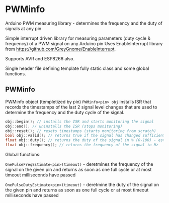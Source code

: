 # PWMinfo
Arduino PWM measuring library - determines the frequency and the duty of signals at any pin

Simple interrupt driven library for measuring parameters (duty cycle & frequency) of a PWM signal on any Arduino pin 
Uses EnableInterrupt library from https://github.com/GreyGnome/EnableInterrupt.

Supports AVR and ESP8266 also.

Single header file defining template fully static class and some global functions.

## PWMinfo 

PWMinfo object (templetized by pin) `PWMinfo<pin> obj` installs ISR that records the timestamps of the last 2 signal level changes that are used to determine the frequency and the duty cycle of the signal. 
  
  ```C
  obj::begin(); // installs the ISR and starts monitoring the signal
  obj::end(); // uninstalls the ISR (stops monitoring)
  obj::reset(); // resets timestamps (starts monitoring from scratch)
  bool obj::valid(); // returns true if the signal has changed sufficient times in order to determine the frequency and the duty 
  float obj::duty(); // returns the duty of the signal in % (0-100) - estimate using the timings of the last cycle only
  float obj::frequency(); // returns the frequency of the signal in Hz  - estimate using the timings of the last cycle only
  ```
  
  Global functions:

  `OnePulseFreqEstimate<pin>(timeout)` - deretmines the frequency of the signal on the given pin and returns as soon as one full cycle or at most timeout milliseconds have passed
  
  `OnePulseDutyEstimate<pin>(timeout)` - deretmine the duty of the signal on the given pin and returns as soon as one full cycle or at most timeout milliseconds have passed
   
